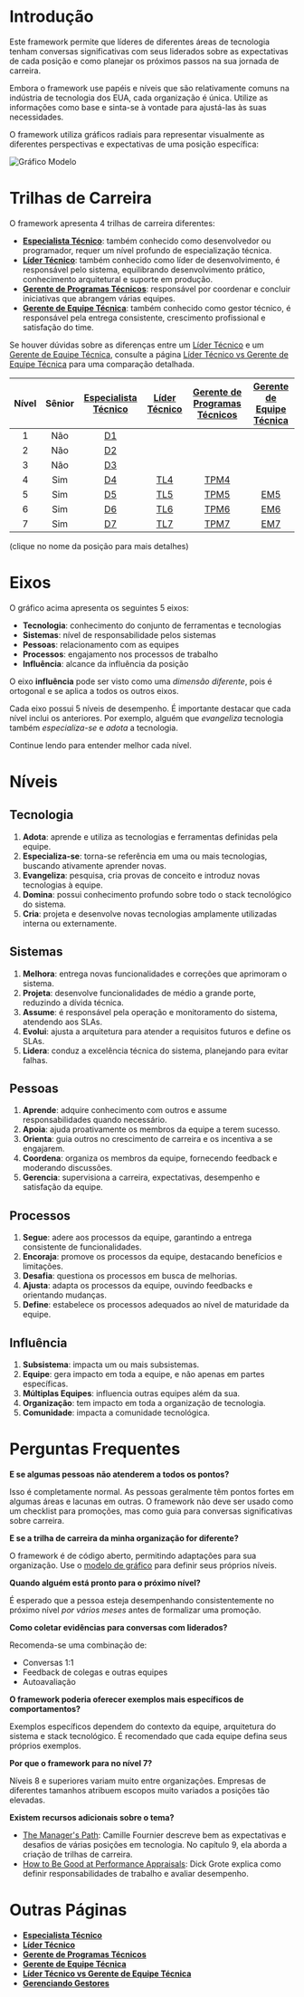 # Introdução

Este framework permite que líderes de diferentes áreas de tecnologia tenham conversas significativas com seus liderados sobre as expectativas de cada posição e como planejar os próximos passos na sua jornada de carreira.

Embora o framework use papéis e níveis que são relativamente comuns na indústria de tecnologia dos EUA, cada organização é única. Utilize as informações como base e sinta-se à vontade para ajustá-las às suas necessidades.

O framework utiliza gráficos radiais para representar visualmente as diferentes perspectivas e expectativas de uma posição específica:

<picture>
  <source media="(prefers-color-scheme: dark)" srcset="charts/template-dark.png">
  <source media="(prefers-color-scheme: light)" srcset="charts/template.png">
  <img alt="Gráfico Modelo" src="charts/template.png">
</picture>

# Trilhas de Carreira

O framework apresenta 4 trilhas de carreira diferentes:

- [**Especialista Técnico**](Developer.md): também conhecido como desenvolvedor ou programador, requer um nível profundo de especialização técnica.
- [**Líder Técnico**](TechLead.md): também conhecido como líder de desenvolvimento, é responsável pelo sistema, equilibrando desenvolvimento prático, conhecimento arquitetural e suporte em produção.
- [**Gerente de Programas Técnicos**](TechnicalProgramManager.md): responsável por coordenar e concluir iniciativas que abrangem várias equipes.
- [**Gerente de Equipe Técnica**](EngineeringManager.md): também conhecido como gestor técnico, é responsável pela entrega consistente, crescimento profissional e satisfação do time.

Se houver dúvidas sobre as diferenças entre um [Líder Técnico](TechLead.md) e um [Gerente de Equipe Técnica](EngineeringManager.md), consulte a página [Líder Técnico vs Gerente de Equipe Técnica](TechLead-EngineeringManager.md) para uma comparação detalhada.

| Nível | Sênior |      [Especialista Técnico](Developer.md)      |       [Líder Técnico](TechLead.md)       |        [Gerente de Programas Técnicos](TechnicalProgramManager.md)        |       [Gerente de Equipe Técnica](EngineeringManager.md)       |
| :---: | :----: | :--------------------------------------------: | :--------------------------------------: | :-----------------------------------------------------------------------: | :------------------------------------------------------------: |
|   1   |  Não   | [D1](Developer.md#d1---especialista-técnico-1) |                                          |                                                                           |                                                                |
|   2   |  Não   | [D2](Developer.md#d2---especialista-técnico-2) |                                          |                                                                           |                                                                |
|   3   |  Não   | [D3](Developer.md#d3---especialista-técnico-3) |                                          |                                                                           |                                                                |
|   4   |  Sim   | [D4](Developer.md#d4---especialista-técnico-4) | [TL4](TechLead.md#tl4---líder-técnico-4) | [TPM4](TechnicalProgramManager.md#tpm4---gerente-de-programas-técnicos-4) |                                                                |
|   5   |  Sim   | [D5](Developer.md#d5---especialista-técnico-5) | [TL5](TechLead.md#tl5---líder-técnico-5) | [TPM5](TechnicalProgramManager.md#tpm5---gerente-de-programas-técnicos-5) | [EM5](EngineeringManager.md#em5---gerente-de-equipe-técnica-5) |
|   6   |  Sim   | [D6](Developer.md#d6---especialista-técnico-6) | [TL6](TechLead.md#tl6---líder-técnico-6) | [TPM6](TechnicalProgramManager.md#tpm6---gerente-de-programas-técnicos-6) | [EM6](EngineeringManager.md#em6---gerente-de-equipe-técnica-6) |
|   7   |  Sim   | [D7](Developer.md#d7---especialista-técnico-7) | [TL7](TechLead.md#tl7---líder-técnico-7) | [TPM7](TechnicalProgramManager.md#tpm7---gerente-de-programas-técnicos-7) | [EM7](EngineeringManager.md#em7---gerente-de-equipe-técnica-7) |

(clique no nome da posição para mais detalhes)

# Eixos

O gráfico acima apresenta os seguintes 5 eixos:

- **Tecnologia**: conhecimento do conjunto de ferramentas e tecnologias
- **Sistemas**: nível de responsabilidade pelos sistemas
- **Pessoas**: relacionamento com as equipes
- **Processos**: engajamento nos processos de trabalho
- **Influência**: alcance da influência da posição

O eixo **influência** pode ser visto como uma _dimensão diferente_, pois é ortogonal e se aplica a todos os outros eixos.

Cada eixo possui 5 níveis de desempenho. É importante destacar que cada nível inclui os anteriores. Por exemplo, alguém que _evangeliza_ tecnologia também _especializa-se_ e _adota_ a tecnologia.

Continue lendo para entender melhor cada nível.

# Níveis

## Tecnologia

1. **Adota**: aprende e utiliza as tecnologias e ferramentas definidas pela equipe.
2. **Especializa-se**: torna-se referência em uma ou mais tecnologias, buscando ativamente aprender novas.
3. **Evangeliza**: pesquisa, cria provas de conceito e introduz novas tecnologias à equipe.
4. **Domina**: possui conhecimento profundo sobre todo o stack tecnológico do sistema.
5. **Cria**: projeta e desenvolve novas tecnologias amplamente utilizadas interna ou externamente.

## Sistemas

1. **Melhora**: entrega novas funcionalidades e correções que aprimoram o sistema.
2. **Projeta**: desenvolve funcionalidades de médio a grande porte, reduzindo a dívida técnica.
3. **Assume**: é responsável pela operação e monitoramento do sistema, atendendo aos SLAs.
4. **Evolui**: ajusta a arquitetura para atender a requisitos futuros e define os SLAs.
5. **Lidera**: conduz a excelência técnica do sistema, planejando para evitar falhas.

## Pessoas

1. **Aprende**: adquire conhecimento com outros e assume responsabilidades quando necessário.
2. **Apoia**: ajuda proativamente os membros da equipe a terem sucesso.
3. **Orienta**: guia outros no crescimento de carreira e os incentiva a se engajarem.
4. **Coordena**: organiza os membros da equipe, fornecendo feedback e moderando discussões.
5. **Gerencia**: supervisiona a carreira, expectativas, desempenho e satisfação da equipe.

## Processos

1. **Segue**: adere aos processos da equipe, garantindo a entrega consistente de funcionalidades.
2. **Encoraja**: promove os processos da equipe, destacando benefícios e limitações.
3. **Desafia**: questiona os processos em busca de melhorias.
4. **Ajusta**: adapta os processos da equipe, ouvindo feedbacks e orientando mudanças.
5. **Define**: estabelece os processos adequados ao nível de maturidade da equipe.

## Influência

1. **Subsistema**: impacta um ou mais subsistemas.
2. **Equipe**: gera impacto em toda a equipe, e não apenas em partes específicas.
3. **Múltiplas Equipes**: influencia outras equipes além da sua.
4. **Organização**: tem impacto em toda a organização de tecnologia.
5. **Comunidade**: impacta a comunidade tecnológica.

# Perguntas Frequentes

**E se algumas pessoas não atenderem a todos os pontos?**

Isso é completamente normal. As pessoas geralmente têm pontos fortes em algumas áreas e lacunas em outras. O framework não deve ser usado como um checklist para promoções, mas como guia para conversas significativas sobre carreira.

**E se a trilha de carreira da minha organização for diferente?**

O framework é de código aberto, permitindo adaptações para sua organização. Use o [modelo de gráfico](charts/template.png) para definir seus próprios níveis.

**Quando alguém está pronto para o próximo nível?**

É esperado que a pessoa esteja desempenhando consistentemente no próximo nível _por vários meses_ antes de formalizar uma promoção.

**Como coletar evidências para conversas com liderados?**

Recomenda-se uma combinação de:

- Conversas 1:1
- Feedback de colegas e outras equipes
- Autoavaliação

**O framework poderia oferecer exemplos mais específicos de comportamentos?**

Exemplos específicos dependem do contexto da equipe, arquitetura do sistema e stack tecnológico. É recomendado que cada equipe defina seus próprios exemplos.

**Por que o framework para no nível 7?**

Níveis 8 e superiores variam muito entre organizações. Empresas de diferentes tamanhos atribuem escopos muito variados a posições tão elevadas.

**Existem recursos adicionais sobre o tema?**

- [The Manager's Path](http://shop.oreilly.com/product/0636920056843.do): Camille Fournier descreve bem as expectativas e desafios de várias posições em tecnologia. No capítulo 9, ela aborda a criação de trilhas de carreira.
- [How to Be Good at Performance Appraisals](https://store.hbr.org/product/how-to-be-good-at-performance-appraisals-simple-effective-done-right/10295): Dick Grote explica como definir responsabilidades de trabalho e avaliar desempenho.

# Outras Páginas

- [**Especialista Técnico**](Developer.md)
- [**Líder Técnico**](TechLead.md)
- [**Gerente de Programas Técnicos**](TechnicalProgramManager.md)
- [**Gerente de Equipe Técnica**](EngineeringManager.md)
- [**Líder Técnico vs Gerente de Equipe Técnica**](TechLead-EngineeringManager.md)
- [**Gerenciando Gestores**](Managing-Managers.md)
